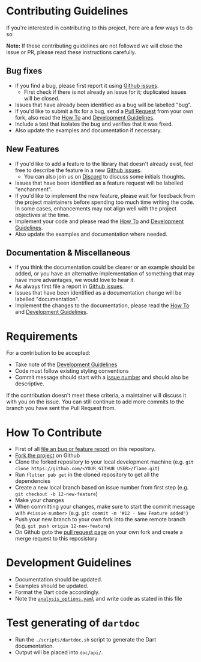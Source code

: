 # Contributing Guidelines
If you're interested in contributing to this project, here are a few ways to do so:

**Note:** If these contributing guidelines are not followed we will close the issue or PR, please read these instructions carefully.

## Bug fixes
* If you find a bug, please first report it using [Github issues](https://github.com/flame-engine/flame/issues/new).
  * First check if there is not already an issue for it; duplicated issues will be closed.
* Issues that have already been identified as a bug will be labelled "bug".
* If you'd like to submit a fix for a bug, send a [Pull Request](https://guides.github.com/activities/forking/#making-a-pull-request) from your own fork, also read the [How To](#how-to) and [Development Guidelines](#development-guidelines).
* Include a test that isolates the bug and verifies that it was fixed.
* Also update the examples and documentation if necessary.

## New Features
* If you'd like to add a feature to the library that doesn't already exist, feel free to describe the feature in a new [Github issues](https://github.com/flame-engine/flame/issues/new).
  * You can also join us on [Discord](https://discord.gg/pxrBmy4) to discuss some initials thoughts.
* Issues that have been identified as a feature request will be labelled "enchanment".
* If you'd like to implement the new feature, please wait for feedback from the project maintainers before spending too much time writing the code. In some cases, enhancements may not align well with the project objectives at the time.
* Implement your code and please read the [How To](#how-to) and [Development Guidelines](#development-guidelines).
* Also update the examples and documentation where needed.

## Documentation & Miscellaneous
* If you think the documentation could be clearer or an example should be added, or you have an alternative implementation of something that may have more advantages, we would love to hear it.
* As always first file a report in [Github issues](https://github.com/flame-engine/flame/issues/new).
* Issues that have been identified as a documentation change will be labelled "documentation".
* Implement the changes to the documentation, please read the [How To](#how-to) and [Development Guidelines](#development-guidelines).

# Requirements
For a contribution to be accepted:

* Take note of the [Development Guidelines](#development-guidelines)
* Code must follow existing styling conventions
* Commit message should start with a [issue number](#how-to) and should also be descriptive.

If the contribution doesn't meet these criteria, a maintainer will discuss it with you on the issue. You can still continue to add more commits to the branch you have sent the Pull Request from.

# How To Contribute
* First of all [file an bug or feature report](https://github.com/flame-engine/flame/issues/new) on this repository.
* [Fork the project](https://guides.github.com/activities/forking/#fork) on Github
* Clone the forked repository to your local development machine (e.g. `git clone https://github.com/<YOUR_GITHUB_USER>/flame.git`)
* Run `flutter pub get` in the cloned repository to get all the dependencies
* Create a new local branch based on issue number from first step (e.g. `git checkout -b 12-new-feature`)
* Make your changes
* When committing your changes, make sure to start the commit message with `#<issue-number>` (e.g. `git commit -m '#12 - New Feature added'`)
* Push your new branch to your own fork into the same remote branch (e.g. `git push origin 12-new-feature`)
* On Github goto the [pull request page](https://guides.github.com/activities/forking/#making-a-pull-request) on your own fork and create a merge request to this reposistory

# Development Guidelines
* Documentation should be updated.
* Examples should be updated.
* Format the Dart code accordingly.
* Note the [`analysis_options.yaml`](https://github.com/flame-engine/flame/blob/master/analysis_options.yaml) and write code as stated in this file

# Test generating of `dartdoc`
* Run the `./scripts/dartdoc.sh` script to generate the Dart documentation.
* Output will be placed into `doc/api/`.
